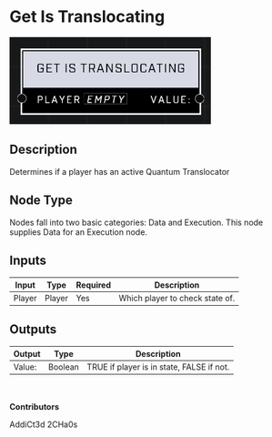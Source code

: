 # Get Is Translocating
![](../../../.gitbook/assets/get-is-translocating.png)
## Description
Determines if a player has an active Quantum Translocator

## Node Type
Nodes fall into two basic categories: Data and Execution. This node supplies Data for an Execution node.

## Inputs
| Input | Type | Required | Description |
|------------------|------------------|----------|--------------------------------------------------------------|
| Player | Player | Yes | Which player to check state of. |

## Outputs
| Output | Type | Description |
|------------------|------------------|--------------------------------------------------------------|
| Value: | Boolean | TRUE if player is in state, FALSE if not. |

\
\
**Contributors**

AddiCt3d 2CHa0s